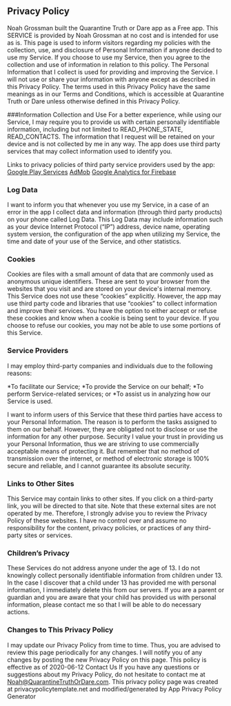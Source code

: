 ## Privacy Policy
Noah Grossman built the Quarantine Truth or Dare app as a Free app. This SERVICE is provided by Noah Grossman at no cost and is intended for use as is.
This page is used to inform visitors regarding my policies with the collection, use, and disclosure of Personal Information if anyone decided to use my Service.
If you choose to use my Service, then you agree to the collection and use of information in relation to this policy. The Personal Information that I collect is used for providing and improving the Service. I will not use or share your information with anyone except as described in this Privacy Policy.
The terms used in this Privacy Policy have the same meanings as in our Terms and Conditions, which is accessible at Quarantine Truth or Dare unless otherwise defined in this Privacy Policy.

###Information Collection and Use
For a better experience, while using our Service, I may require you to provide us with certain personally identifiable information, including but not limited to READ_PHONE_STATE, READ_CONTACTS. The information that I request will be retained on your device and is not collected by me in any way.
The app does use third party services that may collect information used to identify you.

Links to privacy policies of third party service providers used by the app:
[Google Play Services](https://www.google.com/policies/privacy/)
[AdMob](https://support.google.com/admob/answer/6128543?hl=en)
[Google Analytics for Firebase](https://firebase.google.com/policies/analytics)

### Log Data
I want to inform you that whenever you use my Service, in a case of an error in the app I collect data and information (through third party products) on your phone called Log Data. This Log Data may include information such as your device Internet Protocol (“IP”) address, device name, operating system version, the configuration of the app when utilizing my Service, the time and date of your use of the Service, and other statistics.

### Cookies
Cookies are files with a small amount of data that are commonly used as anonymous unique identifiers. These are sent to your browser from the websites that you visit and are stored on your device's internal memory.
This Service does not use these “cookies” explicitly. However, the app may use third party code and libraries that use “cookies” to collect information and improve their services. You have the option to either accept or refuse these cookies and know when a cookie is being sent to your device. If you choose to refuse our cookies, you may not be able to use some portions of this Service.
### Service Providers
I may employ third-party companies and individuals due to the following reasons:

*To facilitate our Service;
*To provide the Service on our behalf;
*To perform Service-related services; or
*To assist us in analyzing how our Service is used.

I want to inform users of this Service that these third parties have access to your Personal Information. The reason is to perform the tasks assigned to them on our behalf. However, they are obligated not to disclose or use the information for any other purpose.
Security
I value your trust in providing us your Personal Information, thus we are striving to use commercially acceptable means of protecting it. But remember that no method of transmission over the internet, or method of electronic storage is 100% secure and reliable, and I cannot guarantee its absolute security.

### Links to Other Sites
This Service may contain links to other sites. If you click on a third-party link, you will be directed to that site. Note that these external sites are not operated by me. Therefore, I strongly advise you to review the Privacy Policy of these websites. I have no control over and assume no responsibility for the content, privacy policies, or practices of any third-party sites or services.

### Children’s Privacy
These Services do not address anyone under the age of 13. I do not knowingly collect personally identifiable information from children under 13. In the case I discover that a child under 13 has provided me with personal information, I immediately delete this from our servers. If you are a parent or guardian and you are aware that your child has provided us with personal information, please contact me so that I will be able to do necessary actions.

### Changes to This Privacy Policy
I may update our Privacy Policy from time to time. Thus, you are advised to review this page periodically for any changes. I will notify you of any changes by posting the new Privacy Policy on this page.
This policy is effective as of 2020-06-12
Contact Us
If you have any questions or suggestions about my Privacy Policy, do not hesitate to contact me at Noah@QuarantineTruthOrDare.com.
This privacy policy page was created at privacypolicytemplate.net and modified/generated by App Privacy Policy Generator
